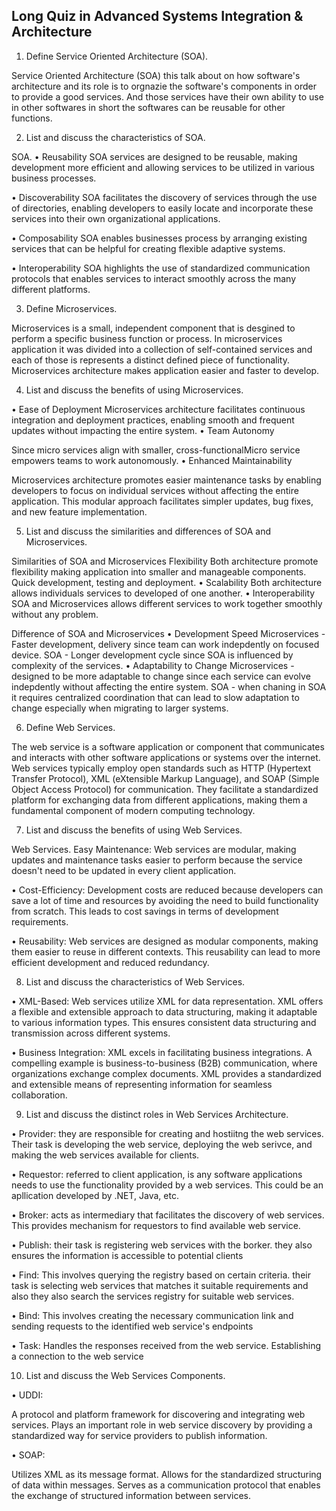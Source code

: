 ## Long Quiz in Advanced Systems Integration & Architecture
1. Define Service Oriented Architecture (SOA).

Service Oriented Architecture (SOA) this talk about on how software's architecture and its role is to orgnazie the software's components in order to provide a good services. And those services have their own ability to use in other softwares in short the softwares can be reusable for other functions.

2. List and discuss the characteristics of SOA.

SOA.
 • Reusability
SOA services are designed to be reusable, making development more efficient and allowing services to be utilized in various business processes.

• Discoverability
SOA facilitates the discovery of services through the use of directories, enabling developers to easily locate and incorporate these services into their own organizational applications.

• Composability
SOA enables businesses process by arranging existing services that can be helpful for creating flexible adaptive systems.

• Interoperability
SOA highlights the use of standardized communication protocols that enables services to interact smoothly across the many different platforms.

3. Define Microservices.

Microservices is a small, independent component that is desgined to perform a specific business function or process. In microservices application it was divided into a collection of self-contained services and each of those is represents a distinct defined piece of functionality. Microservices architecture makes application easier and faster to develop.

4. List and discuss the benefits of using Microservices.

• Ease of Deployment
Microservices architecture facilitates continuous integration and deployment practices, enabling smooth and frequent updates without impacting the entire system.
• Team Autonomy

Since micro services align with smaller, cross-functionalMicro service empowers teams to work autonomously.
• Enhanced Maintainability

Microservices architecture promotes easier maintenance tasks by enabling developers to focus on individual services without affecting the entire application. This modular approach facilitates simpler updates, bug fixes, and new feature implementation.

5. List and discuss the similarities and differences of SOA and Microservices.

Similarities of SOA and Microservices Flexibility
Both architecture promote flexibility making application into smaller and manageable components.
Quick development, testing and deployment.
• Scalability
Both architecture allows individuals services to developed of one another.
• Interoperability
SOA and Microservices allows different services to work together smoothly without any problem.


Difference of SOA and Microservices
• Development Speed Microservices - Faster development, delivery since team can work indepdently on focused device.
 SOA - Longer development cycle since SOA is influenced by complexity of the services.
• Adaptability to Change Microservices - designed to be more adaptable to change since each service can evolve indepdently without affecting the entire system.
 SOA - when chaning in SOA it requires centralized coordination that can lead to slow adaptation to change especially when migrating to larger systems.

6. Define Web Services.

The web service is a software application or component that communicates and interacts with other software applications or systems over the internet. Web services typically employ open standards such as HTTP (Hypertext Transfer Protocol), XML (eXtensible Markup Language), and SOAP (Simple Object Access Protocol) for communication. They facilitate a standardized platform for exchanging data from different applications, making them a fundamental component of modern computing technology.

7. List and discuss the benefits of using Web Services.

Web Services.
Easy Maintenance: Web services are modular, making updates and maintenance tasks easier to perform because the service doesn't need to be updated in every client application.

• Cost-Efficiency: Development costs are reduced because developers can save a lot of time and resources by avoiding the need to build functionality from scratch. This leads to cost savings in terms of development requirements.

• Reusability: Web services are designed as modular components, making them easier to reuse in different contexts. This reusability can lead to more efficient development and reduced redundancy.

8. List and discuss the characteristics of Web Services.

• XML-Based: Web services utilize XML for data representation. XML offers a flexible and extensible approach to data structuring, making it adaptable to various information types. This ensures consistent data structuring and transmission across different systems.

• Business Integration: XML excels in facilitating business integrations. A compelling example is business-to-business (B2B) communication, where organizations exchange complex documents. XML provides a standardized and extensible means of representing information for seamless collaboration.


9. List and discuss the distinct roles in Web Services Architecture.

• Provider: they are responsible for creating and hostiitng the web services. Their task is developing the web service, deploying the web serivce, and making the web services available for clients.

• Requestor: referred to client application, is any software applications needs to use the functionality provided by a web services. This could be an apllication developed by .NET, Java, etc.

• Broker: acts as intermediary that facilitates the discovery of web services. This provides mechanism for requestors to find available web service.

• Publish: their task is registering web services with the borker. they also ensures the information is accessible to potential clients

• Find: This involves querying the registry based on certain criteria. their task is selecting web services that matches it suitable requirements and also they also search the services registry for suitable web services.

• Bind: This involves creating the necessary communication link and sending requests to the identified web service's endpoints

• Task: Handles the responses received from the web service.
      Establishing a connection to the web service


10. List and discuss the Web Services Components.

• UDDI:

A protocol and platform framework for discovering and integrating web services.
Plays an important role in web service discovery by providing a standardized way for service providers to publish information.

• SOAP:

Utilizes XML as its message format.
Allows for the standardized structuring of data within messages.
Serves as a communication protocol that enables the exchange of structured information between services.